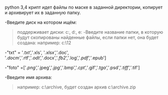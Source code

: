 python 3,4
крипт идет файлы по маске в заданной директории, копирует и архивирует их в заданную папку.

-Введите диск на котором ищём:
>поддерживает диски: c:, d:, e: 
-Введите название папки, в которую будут скопированы найденные файлы, если папки нет, она будет создана:
>например: c:\12

-"txt" = '*.txt','*.xls', '*.xlsx','*.doc', '*.docm','*.rtf','*.odt','*.docx','*.fb2','*.log','*.pdf','*.epub']

-"foto" =['*.png','*.jpeg','*.jpg','*.bmp','*.cpt','*.gif','*.tga','*.psd','*.tiff','*.tif']  

-Введите имя архива:
>например: c:\archive, будет создан архив c:\archive.zip


